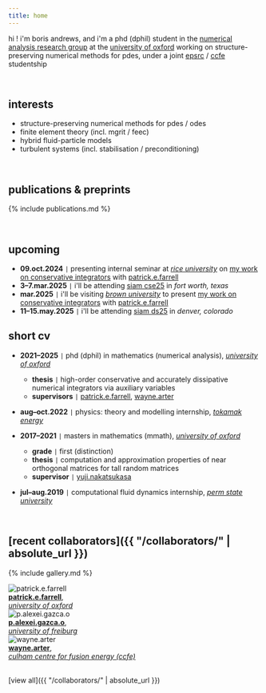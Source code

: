 ```yaml
---
title: home
---
```


hi ! i'm boris andrews, and i'm a phd (dphil) student in the [numerical analysis research group](https://www.maths.ox.ac.uk/groups/numerical-analysis) at the [university of oxford](https://www.maths.ox.ac.uk/) working on structure-preserving numerical methods for pdes, under a joint [epsrc](https://www.ukri.org/councils/epsrc/) / [ccfe](https://ccfe.ukaea.uk/) studentship

<br>

## interests

- structure-preserving numerical methods for pdes / odes
- finite element theory (incl. mgrit / feec)
- hybrid fluid-particle models
- turbulent systems (incl. stabilisation / preconditioning)

<br>

<!-- ## [highlighted publications & preprints]({{ "/publications/" | absolute_url }}) -->
## publications & preprints

{% include publications.md %}

<!-- [view all]({{ "/publications/" | absolute_url }}) -->

<br>

## upcoming

- **09.oct.2024** <code>&#124;</code> presenting internal seminar at [*rice university*](https://mathweb.rice.edu/) on [my work on conservative integrators](publications/sp-schemes/index.md) with [patrick.e.farrell](https://pefarrell.org/)
- **3–7.mar.2025** <code>&#124;</code> i'll be attending [siam cse25](https://www.siam.org/conferences-events/siam-conferences/cse25/) in *fort worth, texas*
- **mar.2025** <code>&#124;</code> i'll be visiting [*brown university*](https://sites.brown.edu/scientific-computing/) to present [my work on conservative integrators](publications/sp-schemes/index.md) with [patrick.e.farrell](https://pefarrell.org/)
- **11–15.may.2025** <code>&#124;</code> i'll be attending [siam ds25](https://www.siam.org/conferences-events/siam-conferences/ds25/) in *denver, colorado*

<!-- ## [short cv]({{ "/cv/" | absolute_url }}) -->
## short cv

- **2021–2025** <code>&#124;</code> phd (dphil) in mathematics (numerical analysis), [*university of oxford*](https://www.maths.ox.ac.uk/)
    - **thesis** <code>&#124;</code> high-order conservative and accurately dissipative numerical integrators via auxiliary variables
    - **supervisors** <code>&#124;</code> [patrick.e.farrell](https://pefarrell.org/), [wayne.arter](https://www.linkedin.com/in/wayne-arter-86375211/)
- **aug–oct.2022** <code>&#124;</code> physics: theory and modelling internship, [*tokamak energy*](https://tokamakenergy.com/)
  
- **2017–2021** <code>&#124;</code> masters in mathematics (mmath), [*university of oxford*](https://www.maths.ox.ac.uk/)
    - **grade** <code>&#124;</code> first (distinction)
    - **thesis** <code>&#124;</code> computation and approximation properties of near orthogonal matrices for tall random matrices
    - **supervisor** <code>&#124;</code> [yuji.nakatsukasa](https://people.maths.ox.ac.uk/nakatsukasa/)
- **jul–aug.2019** <code>&#124;</code> computational fluid dynamics internship, [*perm state university*](http://en.psu.ru/)

<!-- [view all]({{ "/cv/" | absolute_url }}) -->

<br>

## [recent collaborators]({{ "/collaborators/" | absolute_url }})

{% include gallery.md %}

<div class="gallery">
    <div class="gallery-item">
        <img src="{{ '/assets/img/collaborators/patrick.jpg' | relative_url }}" alt="patrick.e.farrell">
        <div class="caption"><a href="https://pefarrell.org/"><b>patrick.e.farrell</b></a>, <br> <a href="https://www.maths.ox.ac.uk/"><em>university of oxford</em></a></div>
    </div>
    <div class="gallery-item">
        <img src="{{ '/assets/img/collaborators/alexei.jpeg' | relative_url }}" alt="p.alexei.gazca.o">
        <div class="caption"><a href="https://gazcaorozco.github.io/home/"><b>p.alexei.gazca.o</b></a>, <br> <a href="https://www.math.uni-freiburg.de/index.html"><em>university of freiburg</em></a></div>
    </div>
    <div class="gallery-item">
        <img src="{{ '/assets/img/collaborators/wayne.jpeg' | relative_url }}" alt="wayne.arter">
        <div class="caption"><a href="https://www.linkedin.com/in/wayne-arter-86375211/"><b>wayne.arter</b></a>, <br> <a href="https://ccfe.ukaea.uk/"><em>culham centre for fusion energy (ccfe)</em></a></div>
    </div>
</div>

<br>

[view all]({{ "/collaborators/" | absolute_url }})
